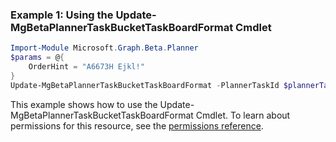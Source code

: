 ### Example 1: Using the Update-MgBetaPlannerTaskBucketTaskBoardFormat Cmdlet
```powershell
Import-Module Microsoft.Graph.Beta.Planner
$params = @{
	OrderHint = "A6673H Ejkl!"
}
Update-MgBetaPlannerTaskBucketTaskBoardFormat -PlannerTaskId $plannerTaskId -BodyParameter $params
```
This example shows how to use the Update-MgBetaPlannerTaskBucketTaskBoardFormat Cmdlet.
To learn about permissions for this resource, see the [permissions reference](/graph/permissions-reference).
